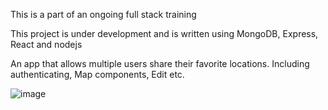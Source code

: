 This is a part of an ongoing full stack training

This project is under development and is written using MongoDB, Express, React and nodejs

An app that allows multiple users share their favorite locations.
Including authenticating, Map components, Edit etc.

![image](https://user-images.githubusercontent.com/17051139/115119598-e716f000-9fb1-11eb-99ba-8680f3311919.png)
